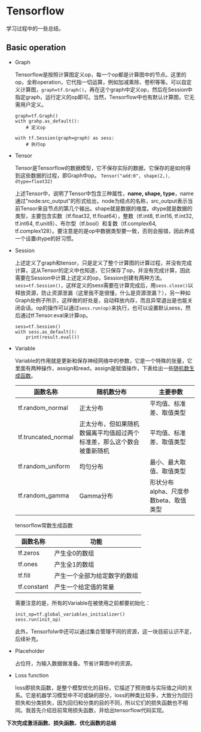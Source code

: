 # Tensorflow

学习过程中的一些总结。

## Basic operation

* Graph

   Tensorflow是按照计算图定义op，每一个op都是计算图中的节点。这里的op，全称operation，它代指一切运算，例如加减乘除、卷积等等。可以自定义计算图，`graph=tf.Graph()`，再在这个graph中定义op，然后在Session中指定graph，运行定义的op即可。当然，Tensorflow中也有默认计算图，它无需用户定义。
   ```
   graph=tf.Graph()
   with grahp.as_default():
       # 定义op
       
   with tf.Session(graph=graph) as sess:
       # 执行op
   ```
   
* Tensor

   Tensor是Tensorflow的数据模型，它不保存实际的数据，它保存的是如何得到这些数据的过程，即Graph中op。
   `Tensor("add:0", shape(2,), dtype=float32)`
   
   上述Tensor中，说明了Tensor中包含三种属性，**name, shape, type**，name通过"node:src_output"的形式给出，node为结点的名称，src_output表示当前Tensor来自节点的第几个输出。shape就是数据的维度。dtype就是数据的类型，主要包含实数（tf.float32, tf.float64），整数（tf.int8, tf.int16, tf.int32, tf.int64, tf.unit8）、布尔型（tf.bool）和复数（tf.complex64, tf.complex128）。要注意是的是op中数据类型要一致，否则会报错，因此养成一个设置dtype的好习惯。
   
* Session

   上述定义了graph和tensor，只是定义了整个计算图的计算过程，并没有完成计算，这从Tensor的定义中也知道，它只保存了op，并没有完成计算，因此需要在Session中计算上述定义的op，Session创建有两种方法。`sess=tf.Session()`，这样定义的sess需要在计算完成后，用`sess.close()`以释放资源，防止资源泄漏（这里我不是很懂，什么是资源泄漏？），另一种如Graph处例子所示，这样做的好处是，自动释放内存，而且异常退出是也能关闭会话。op的操作可以通过`sess.run(op)`来执行，也可以设置默认sess，然后通过tf.Tensor.eval来计算op。
   ```
   sess=tf.Session()
   with sess.as_default():
       print(result.eval())
   ```

* Variable

   Variable的作用就是更新和保存神经网络中的参数，它是一个特殊的张量，它里面有两种操作，assign和read，assign是赋值操作，下表给出一些[随机数生成函数](https://tensorflow.google.cn/api_docs/python/tf/random)。
   
   函数名称|随机数分布|主要参数
   -|-|-
   tf.random_normal|正太分布|平均值、标准差、取值类型
   tf.truncated_normal|正太分布，但如果随机数偏离平均值超过两个标准差，那么这个数会被重新随机|平均值、标准差、取值类型
   tf.random_uniform|均匀分布|最小、最大取值、取值类型
   tf.random_gamma|Gamma分布|形状分布alpha、尺度参数beta、取值类型
   
   tensorflow常数生成函数
   
   函数名称|功能
   -|-
   tf.zeros|产生全0的数组
   tf.ones|产生全1的数组
   tf.fill|产生一个全部为给定数字的数组
   tf.constant|产生一个给定值的常量
   
   需要注意的是，所有的Variable在被使用之前都要初始化：
   ```
   init_op=tf.global_variables_initializer()
   sess.run(init_op)
   ```
   
   此外，Tensorfolw中还可以通过集合管理不同的资源，这一块目前认识不足，后续补充。
   
* Placeholder

   占位符，为输入数据做准备。节省计算图中的资源。
   
* Loss function

   loss即损失函数，是整个模型优化的目标，它描述了预测值与实际值之间的关系。它是机器学习模型中不可或缺的部分，loss的种类比较多，大致分为回归损失和分类损失，因为回归和分类的目的不同，所以它们的损失函数也不相同。我首先介绍目前常用损失函数，并给出tensorflow代码实现。
   
**下次完成激活函数、损失函数、优化函数的总结**

